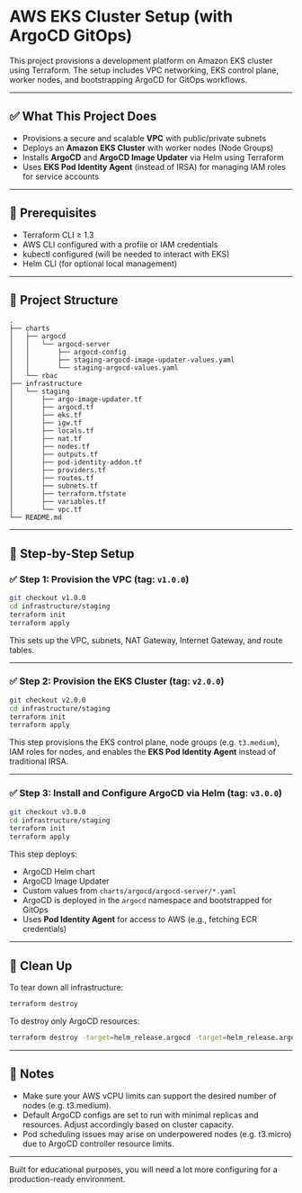 # AWS EKS Cluster Setup (with ArgoCD GitOps)

This project provisions a development platform on Amazon EKS cluster using Terraform. The setup includes VPC networking, EKS control plane, worker nodes, and bootstrapping ArgoCD for GitOps workflows.

---

## ✅ What This Project Does

- Provisions a secure and scalable **VPC** with public/private subnets
- Deploys an **Amazon EKS Cluster** with worker nodes (Node Groups)
- Installs **ArgoCD** and **ArgoCD Image Updater** via Helm using Terraform
- Uses **EKS Pod Identity Agent** (instead of IRSA) for managing IAM roles for service accounts

---

## 🧰 Prerequisites

- Terraform CLI ≥ 1.3
- AWS CLI configured with a profile or IAM credentials
- kubectl configured (will be needed to interact with EKS)
- Helm CLI (for optional local management)

---

## 📁 Project Structure

```
.
├── charts
│   ├── argocd
│   │   └── argocd-server
│   │       ├── argocd-config
│   │       ├── staging-argocd-image-updater-values.yaml
│   │       └── staging-argocd-values.yaml
│   └── rbac
├── infrastructure
│   └── staging
│       ├── argo-image-updater.tf
│       ├── argocd.tf
│       ├── eks.tf
│       ├── igw.tf
│       ├── locals.tf
│       ├── nat.tf
│       ├── nodes.tf
│       ├── outputs.tf
│       ├── pod-identity-addon.tf
│       ├── providers.tf
│       ├── routes.tf
│       ├── subnets.tf
│       ├── terraform.tfstate
│       ├── variables.tf
│       └── vpc.tf
└── README.md
```

---

## 🚀 Step-by-Step Setup

### ✅ Step 1: Provision the VPC (tag: `v1.0.0`)

```bash
git checkout v1.0.0
cd infrastructure/staging
terraform init
terraform apply
```

This sets up the VPC, subnets, NAT Gateway, Internet Gateway, and route tables.

---

### ✅ Step 2: Provision the EKS Cluster (tag: `v2.0.0`)

```bash
git checkout v2.0.0
cd infrastructure/staging
terraform init
terraform apply
```

This step provisions the EKS control plane, node groups (e.g. `t3.medium`), IAM roles for nodes, and enables the **EKS Pod Identity Agent** instead of traditional IRSA.

---

### ✅ Step 3: Install and Configure ArgoCD via Helm (tag: `v3.0.0`)

```bash
git checkout v3.0.0
cd infrastructure/staging
terraform init
terraform apply
```

This step deploys:

- ArgoCD Helm chart
- ArgoCD Image Updater
- Custom values from `charts/argocd/argocd-server/*.yaml`
- ArgoCD is deployed in the `argocd` namespace and bootstrapped for GitOps
- Uses **Pod Identity Agent** for access to AWS (e.g., fetching ECR credentials)

---

## 🧹 Clean Up

To tear down all infrastructure:

```bash
terraform destroy
```

To destroy only ArgoCD resources:

```bash
terraform destroy -target=helm_release.argocd -target=helm_release.argocd_image_updater
```

---

## 📝 Notes

- Make sure your AWS vCPU limits can support the desired number of nodes (e.g. t3.medium).
- Default ArgoCD configs are set to run with minimal replicas and resources. Adjust accordingly based on cluster capacity.
- Pod scheduling issues may arise on underpowered nodes (e.g. t3.micro) due to ArgoCD controller resource limits.

---

Built for educational purposes, you will need a lot more configuring for a production-ready environment.
